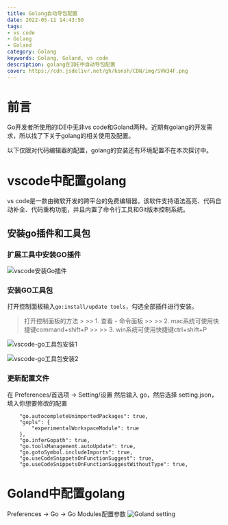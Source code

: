 ```yaml
---
title: Golang自动导包配置
date: 2022-05-11 14:43:50
tags:
- vs code
- Golang
- Goland
category: Golang
keywords: Golang, Goland, vs code
description: golang在IDE中自动导包配置
cover: https://cdn.jsdelivr.net/gh/konsh/CDN/img/SVW34F.png
---
```


# 前言

Go开发者所使用的IDE中无非vs code和Goland两种。近期有golang的开发需求，所以找了下关于golang的相关使用及配置。

以下仅限对代码编辑器的配置，golang的安装还有环境配置不在本次探讨中。

# vscode中配置golang
vs code是一款由微软开发的跨平台的免费编辑器。该软件支持语法高亮、代码自动补全、代码重构功能，并且内置了命令行工具和Git版本控制系统。

## 安装go插件和工具包
### 扩展工具中安装GO插件

![vscode安装Go插件](https://cdn.jsdelivr.net/gh/konsh/CDN/img/vscode-go插件.png)

### 安装GO工具包
打开控制面板输入```go:install/update tools```，勾选全部插件进行安装。
 > 打开控制面板的方法
    >
    >> 1. 查看 - 命令面板
    >>
    >> 2. mac系统可使用快捷键command+shift+P
    >>
    >> 3. win系统可使用快捷键ctrl+shift+P

![vscode-go工具包安装1](https://cdn.jsdelivr.net/gh/konsh/CDN/img/vscode-go工具包安装1.png)

![vscode-go工具包安装2](https://cdn.jsdelivr.net/gh/konsh/CDN/img/vscode-go工具包安装2.png)

### 更新配置文件
在 Preferences/首选项 -> Setting/设置 然后输入 go，然后选择 setting.json，填入你想要修改的配置
```
    "go.autocompleteUnimportedPackages": true,
    "gopls": {
        "experimentalWorkspaceModule": true
    },
    "go.inferGopath": true,
    "go.toolsManagement.autoUpdate": true,
    "go.gotoSymbol.includeImports": true,
    "go.useCodeSnippetsOnFunctionSuggest": true,
    "go.useCodeSnippetsOnFunctionSuggestWithoutType": true,
```

# Goland中配置golang

Preferences -> Go -> Go Modules配置参数
![Goland setting](https://cdn.jsdelivr.net/gh/konsh/CDN/img/goland-1.png)